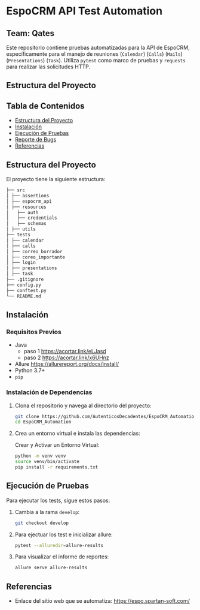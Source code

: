 # EspoCRM API Test Automation

## Team: Qates

Este repositorio contiene pruebas automatizadas para la API de EspoCRM, específicamente para el manejo de reuniones (`Calendar`) (`Calls`) (`Mails`) (`Presentations`) (`Task`). Utiliza `pytest` como marco de pruebas y `requests` para realizar las solicitudes HTTP.

## Estructura del Proyecto

## Tabla de Contenidos

- [Estructura del Proyecto](#estructura-del-proyecto)
- [Instalación](#instalación)
- [Ejecución de Pruebas](#ejecución-de-pruebas)
- [Reporte de Bugs](#reporte-de-bugs)
- [Referencias](#referencias)

## Estructura del Proyecto
El proyecto tiene la siguiente estructura:

```bash 
├── src
│ ├── assertions
│ ├── espocrm_api
│ ├── resources
│   ├── auth
│   ├── credentials
│   ├── schemas
│ ├── utils
├── tests
│ ├── calendar
│ ├── calls
│ ├── correo_borrador
│ ├── coreo_importante
│ ├── login
│ ├── presentations
│ ├── task
├── .gitignore
├── config.py
├── conftest.py
└── README.md
```

## Instalación

### Requisitos Previos
- Java 
  - paso 1 https://acortar.link/eLJasd
  - paso 2 https://acortar.link/x6UHnz
- Allure https://allurereport.org/docs/install/
- Python 3.7+
- `pip`

### Instalación de Dependencias
1. Clona el repositorio y navega al directorio del proyecto:

    ```bash
    git clone https://github.com/AutenticosDecadentes/EspoCRM_Automation.git
    cd EspoCRM_Automation
    ```

2. Crea un entorno virtual e instala las dependencias:

    Crear y Activar un Entorno Virtual:
    ```bash
   python -m venv venv
   source venv/bin/activate 
   pip install -r requirements.txt
    ```
## Ejecución de Pruebas

Para ejecutar los tests, sigue estos pasos:

1. Cambia a la rama `develop`:
    ```bash
    git checkout develop
2. Para ejectuar los test e inicializar allure:
    ```bash
    pytest --alluredir=allure-results
    ```
3. Para visualizar el informe de reportes:
    ```bash
    allure serve allure-results
    ```
## Referencias

- Enlace del sitio web que se automatiza: https://espo.spartan-soft.com/